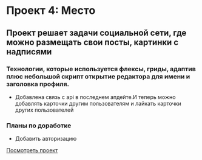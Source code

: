 # Проект 4: Место

## Проект решает задачи социальной сети, где можно размещать свои посты, картинки с надписями
### Технологии, которые используется флексы, гриды, адаптив плюс небольшой скрипт открытие редактора для имени и заголовка профиля.
* Добавлена связь с api  в последнем апдейте.И теперь можно добавлять карточки другим пользователям и лайкать карточки других пользователей

### Планы по доработке
* Добавить авторизацию

[Посмотреть проект](https://alekseisanatov.github.io/mesto/)
